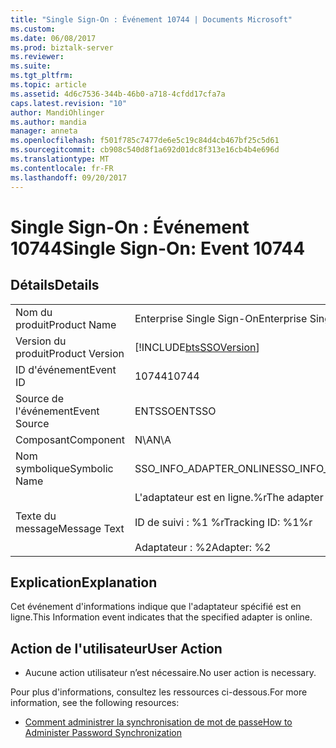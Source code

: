 ```yaml
---
title: "Single Sign-On : Événement 10744 | Documents Microsoft"
ms.custom: 
ms.date: 06/08/2017
ms.prod: biztalk-server
ms.reviewer: 
ms.suite: 
ms.tgt_pltfrm: 
ms.topic: article
ms.assetid: 4d6c7536-344b-46b0-a718-4cfdd17cfa7a
caps.latest.revision: "10"
author: MandiOhlinger
ms.author: mandia
manager: anneta
ms.openlocfilehash: f501f785c7477de6e5c19c84d4cb467bf25c5d61
ms.sourcegitcommit: cb908c540d8f1a692d01dc8f313e16cb4b4e696d
ms.translationtype: MT
ms.contentlocale: fr-FR
ms.lasthandoff: 09/20/2017
---
```

# <a name="single-sign-on-event-10744"></a><span data-ttu-id="d2269-102">Single Sign-On : Événement 10744</span><span class="sxs-lookup"><span data-stu-id="d2269-102">Single Sign-On: Event 10744</span></span>
## <a name="details"></a><span data-ttu-id="d2269-103">Détails</span><span class="sxs-lookup"><span data-stu-id="d2269-103">Details</span></span>  
  
|||  
|-|-|  
|<span data-ttu-id="d2269-104">Nom du produit</span><span class="sxs-lookup"><span data-stu-id="d2269-104">Product Name</span></span>|<span data-ttu-id="d2269-105">Enterprise Single Sign-On</span><span class="sxs-lookup"><span data-stu-id="d2269-105">Enterprise Single Sign-On</span></span>|  
|<span data-ttu-id="d2269-106">Version du produit</span><span class="sxs-lookup"><span data-stu-id="d2269-106">Product Version</span></span>|[!INCLUDE[btsSSOVersion](../includes/btsssoversion-md.md)]|  
|<span data-ttu-id="d2269-107">ID d'événement</span><span class="sxs-lookup"><span data-stu-id="d2269-107">Event ID</span></span>|<span data-ttu-id="d2269-108">10744</span><span class="sxs-lookup"><span data-stu-id="d2269-108">10744</span></span>|  
|<span data-ttu-id="d2269-109">Source de l'événement</span><span class="sxs-lookup"><span data-stu-id="d2269-109">Event Source</span></span>|<span data-ttu-id="d2269-110">ENTSSO</span><span class="sxs-lookup"><span data-stu-id="d2269-110">ENTSSO</span></span>|  
|<span data-ttu-id="d2269-111">Composant</span><span class="sxs-lookup"><span data-stu-id="d2269-111">Component</span></span>|<span data-ttu-id="d2269-112">N\A</span><span class="sxs-lookup"><span data-stu-id="d2269-112">N\A</span></span>|  
|<span data-ttu-id="d2269-113">Nom symbolique</span><span class="sxs-lookup"><span data-stu-id="d2269-113">Symbolic Name</span></span>|<span data-ttu-id="d2269-114">SSO_INFO_ADAPTER_ONLINE</span><span class="sxs-lookup"><span data-stu-id="d2269-114">SSO_INFO_ADAPTER_ONLINE</span></span>|  
|<span data-ttu-id="d2269-115">Texte du message</span><span class="sxs-lookup"><span data-stu-id="d2269-115">Message Text</span></span>|<span data-ttu-id="d2269-116">L'adaptateur est en ligne.%r</span><span class="sxs-lookup"><span data-stu-id="d2269-116">The adapter is online.%r</span></span><br /><br /> <span data-ttu-id="d2269-117">ID de suivi : %1 %r</span><span class="sxs-lookup"><span data-stu-id="d2269-117">Tracking ID: %1%r</span></span><br /><br /> <span data-ttu-id="d2269-118">Adaptateur : %2</span><span class="sxs-lookup"><span data-stu-id="d2269-118">Adapter: %2</span></span>|  
  
## <a name="explanation"></a><span data-ttu-id="d2269-119">Explication</span><span class="sxs-lookup"><span data-stu-id="d2269-119">Explanation</span></span>  
 <span data-ttu-id="d2269-120">Cet événement d'informations indique que l'adaptateur spécifié est en ligne.</span><span class="sxs-lookup"><span data-stu-id="d2269-120">This Information event indicates that the specified adapter is online.</span></span>  
  
## <a name="user-action"></a><span data-ttu-id="d2269-121">Action de l'utilisateur</span><span class="sxs-lookup"><span data-stu-id="d2269-121">User Action</span></span>  
  
-   <span data-ttu-id="d2269-122">Aucune action utilisateur n’est nécessaire.</span><span class="sxs-lookup"><span data-stu-id="d2269-122">No user action is necessary.</span></span>  
  
 <span data-ttu-id="d2269-123">Pour plus d'informations, consultez les ressources ci-dessous.</span><span class="sxs-lookup"><span data-stu-id="d2269-123">For more information, see the following resources:</span></span>  
  
-   [<span data-ttu-id="d2269-124">Comment administrer la synchronisation de mot de passe</span><span class="sxs-lookup"><span data-stu-id="d2269-124">How to Administer Password Synchronization</span></span>](../core/how-to-administer-password-synchronization.md)